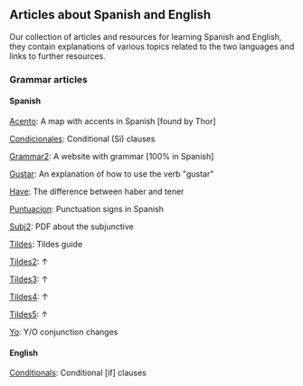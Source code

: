 ## Articles about Spanish and English
Our collection of articles and resources for learning Spanish and English, they contain explanations of various topics related to the two languages and links to further resources.


### Grammar articles

#### Spanish
[Acento](./acento.md): A map with accents in Spanish [found by Thor]


[Condicionales](./condicionales.md): Conditional (Si) clauses


[Grammar2](./grammar2.md): A website with grammar [100% in Spanish]


[Gustar](./gustar.md): An explanation of how to use the verb "gustar"


[Have](./have.md): The difference between haber and tener


[Puntuacion](./puntuacion.md): Punctuation signs in Spanish


[Subj2](./subj2.md): PDF about the subjunctive


[Tildes](./tildes.md): Tildes guide


[Tildes2](./tildes2.md): ↑


[Tildes3](./tildes3.md): ↑


[Tildes4](./tildes4.md): ↑


[Tildes5](./tildes5.md): ↑


[Yo](./yo.md): Y/O conjunction changes

#### English
[Conditionals](./conditionals.md): Conditional [if] clauses

